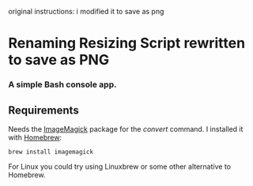 original instructions: i modified it to save as png

# Renaming Resizing Script rewritten to save as PNG 

### A simple Bash console app.

## Requirements
Needs the [ImageMagick](https://www.imagemagick.org/script/index.php) package for the <i>convert</i> command. I installed it with [Homebrew](https://brew.sh/):

```
brew install imagemagick
```

For Linux you could try using Linuxbrew or some other alternative to Homebrew.







